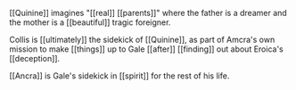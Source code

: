 [[Quinine]] imagines "[[real]] [[parents]]" where the father is a dreamer and the mother is a [[beautiful]] tragic foreigner.  
  
  
Collis is [[ultimately]] the sidekick of [[Quinine]], as part of Amcra's own mission to make [[things]] up to Gale [[after]] [[finding]] out about Eroica's [[deception]].  
  
  
[[Ancra]] is Gale's sidekick in [[spirit]] for the rest of his life.